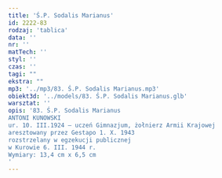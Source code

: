 ```yaml
---
title: 'Ś.P. Sodalis Marianus'
id: 2222-83
rodzaj: 'tablica'
data: ''
nr: ''
matTech: ''
styl: ''
czas: ''
tagi: ""
ekstra: ""
mp3: '../mp3/83. Ś.P. Sodalis Marianus.mp3'
obiekt3d: '../models/83. Ś.P. Sodalis Marianus.glb'
warsztat: ''
opis: '83. Ś.P. Sodalis Marianus
ANTONI KUNOWSKI
ur. 10. III.1924 – uczeń Gimnazjum, żołnierz Armii Krajowej
aresztowany przez Gestapo 1. X. 1943
rozstrzelany w egzekucji publicznej 
w Kurowie 6. III. 1944 r. 
Wymiary: 13,4 cm x 6,5 cm
'
---
```


